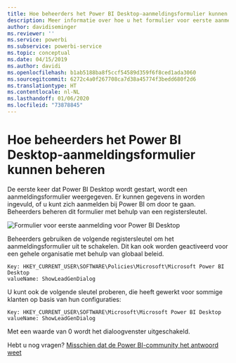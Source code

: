 ```yaml
---
title: Hoe beheerders het Power BI Desktop-aanmeldingsformulier kunnen beheren
description: Meer informatie over hoe u het formulier voor eerste aanmelding kunt beheren bij het openen van Power BI Desktop.
author: davidiseminger
ms.reviewer: ''
ms.service: powerbi
ms.subservice: powerbi-service
ms.topic: conceptual
ms.date: 04/15/2019
ms.author: davidi
ms.openlocfilehash: b1ab5188ba8f5ccf54589d359f6f8ced1ada3060
ms.sourcegitcommit: 6272c4a0f267708ca7d38a45774f3bedd680f2d6
ms.translationtype: HT
ms.contentlocale: nl-NL
ms.lasthandoff: 01/06/2020
ms.locfileid: "73878845"
---
```

# <a name="how-administrators-can-manage-the-power-bi-desktop-sign-in-form"></a>Hoe beheerders het Power BI Desktop-aanmeldingsformulier kunnen beheren
De eerste keer dat Power BI Desktop wordt gestart, wordt een aanmeldingsformulier weergegeven. Er kunnen gegevens in worden ingevuld, of u kunt zich aanmelden bij Power BI om door te gaan. Beheerders beheren dit formulier met behulp van een registersleutel. 

![Formulier voor eerste aanmelding voor Power BI Desktop](media/desktop-admin-sign-in-form/sign-in-form.png)

Beheerders gebruiken de volgende registersleutel om het aanmeldingsformulier uit te schakelen. Dit kan ook worden geactiveerd voor een gehele organisatie met behulp van globaal beleid.

```
Key: HKEY_CURRENT_USER\SOFTWARE\Policies\Microsoft\Microsoft Power BI Desktop
valueName: ShowLeadGenDialog
```
U kunt ook de volgende sleutel proberen, die heeft gewerkt voor sommige klanten op basis van hun configuraties:

```
Key: HKEY_CURRENT_USER\SOFTWARE\Microsoft\Microsoft Power BI Desktop
valueName: ShowLeadGenDialog
```

Met een waarde van 0 wordt het dialoogvenster uitgeschakeld.




Hebt u nog vragen? [Misschien dat de Power BI-community het antwoord weet](https://community.powerbi.com/)

